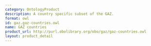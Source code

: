 ```yaml
---
category: OntologyProduct
description: A country specific subset of the GAZ.
format: owl
id: gaz.gaz-countries.owl
name: GAZ countries
product_url: http://purl.obolibrary.org/obo/gaz/gaz-countries.owl
layout: product_detail
---
```

